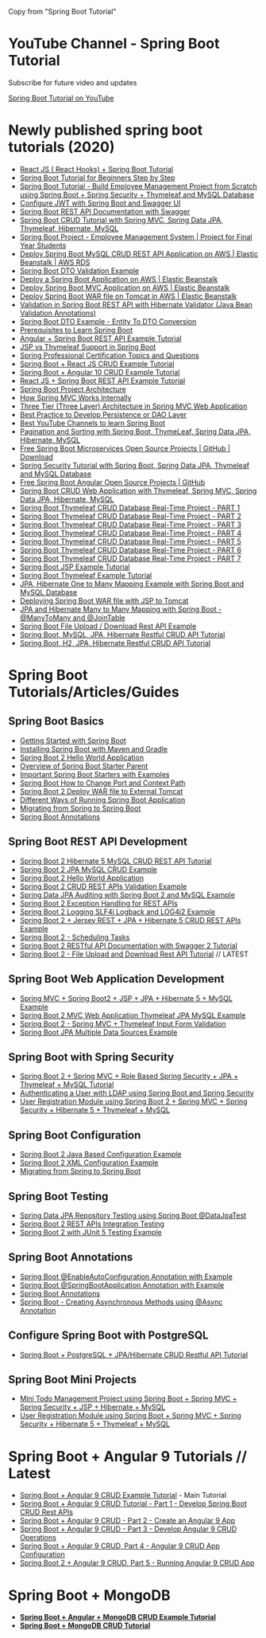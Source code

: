 Copy from "Spring Boot Tutorial"
<h1>YouTube Channel - Spring Boot Tutorial</h1>
<p>Subscribe for future video and updates</p>

<a href="https://www.youtube.com/playlist?list=PLGRDMO4rOGcNSBOJOlrgQqGpIgo6_VZgR" target="_blank">Spring Boot Tutorial on YouTube
</a>

# Newly published spring boot tutorials (2020)
<ul style="text-align: left;">
<li><a href="https://www.javaguides.net/2021/07/react-js-react-hooks-spring-boot.html" target="_blank">React JS ( React Hooks) + Spring Boot Tutorial</a><br></li><li><a href="https://www.javaguides.net/2021/07/spring-boot-tutorial-for-beginners.html" target="_blank">Spring Boot Tutorial for Beginners Step by Step</a><br></li><li><a href="https://www.javaguides.net/2021/07/spring-boot-tutorial-build-employee-management-project.html" target="_blank">Spring Boot Tutorial - Build Employee Management Project from Scratch using Spring Boot + Spring Security + Thymeleaf and MySQL Database</a><br></li><li><a href="https://www.javaguides.net/2021/06/configure-jwt-with-spring-boot-and-swagger.html" target="_blank">Configure JWT with Spring Boot and Swagger UI</a><br></li><li><a href="https://www.javaguides.net/2021/06/spring-boot-rest-api-documentation-with-swagger.html" target="_blank">Spring Boot REST API Documentation with Swagger</a><br></li><li><a href="https://www.javaguides.net/2021/05/spring-boot-crud-tutorial.html" target="_blank">Spring Boot CRUD Tutorial with Spring MVC, Spring Data JPA, Thymeleaf, Hibernate, MySQL</a><br></li><li><a href="https://www.javaguides.net/2021/04/spring-boot-project-employee-management.html" target="_blank">Spring Boot Project - Employee Management System | Project for Final Year Students</a><br></li><li><a href="https://www.javaguides.net/2021/04/deploy-spring-boot-mysql-crud-rest-api-Application-on-aws.html" target="_blank">Deploy Spring Boot MySQL CRUD REST API Application on AWS | Elastic Beanstalk | AWS RDS</a><br></li><li><a href="https://www.javaguides.net/2021/04/spring-boot-dto-validation-example.html" target="_blank">Spring Boot DTO Validation Example</a><br></li><li><a href="https://www.javaguides.net/2021/04/deploy-spring-boot-application-on-aws.html" target="_blank">Deploy a Spring Boot Application on AWS | Elastic Beanstalk</a><br></li><li><a href="https://www.javaguides.net/2021/04/deploy-spring-boot-mvc-application-on-aws.html" target="_blank">Deploy Spring Boot MVC Application on AWS | Elastic Beanstalk</a><br></li><li><a href="https://www.javaguides.net/2021/04/deploy-spring-boot-war-file-on-tomcat-in-aws.html" target="_blank">Deploy Spring Boot WAR file on Tomcat in AWS | Elastic Beanstalk</a></li><li><a href="https://www.javaguides.net/2021/03/validation-in-spring-boot-rest-api-with-hibernate-validator.html" target="_blank">Validation in Spring Boot REST API with Hibernate Validator (Java Bean Validation Annotations)</a><br></li><li><a href="Spring Boot DTO Example - Entity To DTO Conversion" target="_blank">Spring Boot DTO Example - Entity To DTO Conversion</a><br></li><li><a href="https://www.javaguides.net/2021/01/prerequisites-to-learn-spring-boot.html" target="_blank">Prerequisites to Learn Spring Boot</a><br></li><li><a href="https://www.javaguides.net/2021/01/angular-spring-boot-rest-api-example.html" target="_blank">Angular + Spring Boot REST API Example Tutorial</a><br></li><li><a href="https://www.javaguides.net/2020/11/jsp-vs-thymeleaf-support-in-spring-boot.html" target="_blank">JSP vs Thymeleaf Support in Spring Boot</a><br></li><li><a href="https://www.javaguides.net/2020/11/spring-professional-certification-topics-and-questions.html" target="_blank">Spring Professional Certification Topics and Questions</a><br></li><li><a href="https://www.javaguides.net/2020/07/spring-boot-react-js-crud-example-tutorial.html" target="_blank">Spring Boot + React JS CRUD Example Tutorial</a></li>
<li><a href="https://www.javaguides.net/2020/07/spring-boot-angular-10-crud-example-tutorial.html" target="_blank">Spring Boot + Angular 10 CRUD Example Tutorial</a></li>
<li><a href="https://www.javaguides.net/2020/07/react-js-spring-boot-rest-api-example-tutorial.html" target="_blank">React JS + Spring Boot REST API Example Tutorial</a></li>
<li><a href="https://www.javaguides.net/2020/07/spring-boot-project-architecture.html" target="_blank">Spring Boot Project Architecture</a></li>
<li><a href="https://www.javaguides.net/2020/07/how-spring-mvc-works-internally.html" target="_blank">How Spring MVC Works Internally</a></li>
<li><a href="https://www.javaguides.net/2020/07/three-tier-three-layer-architecture-in-spring-mvc-web-application.html" target="_blank">Three Tier (Three Layer) Architecture in Spring MVC Web Application</a></li>
<li><a href="https://www.javaguides.net/2020/06/best-practice-to-develop-persistence-or-dao-layer.html" target="_blank">Best Practice to Develop Persistence or DAO Layer</a></li>
<li><a href="https://www.javaguides.net/2020/06/best-youtube-channels-to-learn-spring-boot.html" target="_blank">Best YouTube Channels to learn Spring Boot</a></li>
<li><a href="https://www.javaguides.net/2020/06/pagination-and-sorting-with-spring-boot-thymeleaf-spring-data-jpa-hibernate-mysql.html" target="_blank">Pagination and Sorting with Spring Boot, ThymeLeaf, Spring Data JPA, Hibernate, MySQL</a></li>
<li><a href="https://www.javaguides.net/2020/06/free-spring-boot-microservices-open-source-projects-github.html" target="_blank">Free Spring Boot Microservices Open Source Projects | GitHub | Download</a></li>
<li><a href="https://www.javaguides.net/2020/06/spring-security-tutorial-with-spring-boot-spring-data-jpa-thymeleaf-and-mysql-database.html" target="_blank">Spring Security Tutorial with Spring Boot, Spring Data JPA, Thymeleaf and MySQL Database</a></li>
<li><a href="https://www.javaguides.net/2020/06/free-spring-boot-angular-open-source-projects-github.html" target="_blank">Free Spring Boot Angular Open Source Projects | GitHub</a></li>
<li><a href="https://www.javaguides.net/2020/05/spring-boot-crud-web-application-with-thymeleaf.html" target="_blank">Spring Boot CRUD Web Application with Thymeleaf, Spring MVC, Spring Data JPA, Hibernate, MySQL</a></li>
<li><a href="https://www.javaguides.net/2020/05/spring-boot-thymeleaf-crud-database-real-time-project-part1.html" target="_blank"></a><a href="https://www.javaguides.net/2020/05/spring-boot-thymeleaf-crud-database-real-time-project-part1.html" target="_blank">Spring Boot Thymeleaf CRUD Database Real-Time Project - PART 1</a></li>
<li><a href="https://www.javaguides.net/2020/05/spring-boot-thymeleaf-crud-database-real-time-project-part2.html" target="_blank">Spring Boot Thymeleaf CRUD Database Real-Time Project - PART 2</a></li>
<li><a href="https://www.javaguides.net/2020/05/spring-boot-thymeleaf-crud-database-real-time-project-part3.html" target="_blank">Spring Boot Thymeleaf CRUD Database Real-Time Project - PART 3</a></li>
<li><a href="https://www.javaguides.net/2020/05/spring-boot-thymeleaf-crud-database-real-time-project-part4.html" target="_blank">Spring Boot Thymeleaf CRUD Database Real-Time Project - PART 4</a></li>
<li><a href="https://www.javaguides.net/2020/05/spring-boot-thymeleaf-crud-database-real-time-project-part5.html" target="_blank">Spring Boot Thymeleaf CRUD Database Real-Time Project - PART 5</a></li>
<li><a href="https://www.javaguides.net/2020/05/spring-boot-thymeleaf-crud-database-real-time-project-part6.html" target="_blank">Spring Boot Thymeleaf CRUD Database Real-Time Project - PART 6</a>&nbsp;</li>
<li><a href="https://www.javaguides.net/2020/05/spring-boot-thymeleaf-crud-database-real-time-project-part7.html" target="_blank">Spring Boot Thymeleaf CRUD Database Real-Time Project - PART 7</a></li>
<li><a href="https://www.javaguides.net/2020/05/spring-boot-jsp-example-tutorial.html" target="_blank">Spring Boot JSP Example Tutorial</a></li>
<li><a href="https://www.javaguides.net/2020/05/spring-boot-thymeleaf-example-tutorial.html" target="_blank">Spring Boot Thymeleaf Example Tutorial</a></li>
<li><a href="https://www.javaguides.net/2020/04/jpa-hibernate-one-to-many-mapping-example-with-spring-boot.html" target="_blank">JPA, Hibernate One to Many Mapping Example with Spring Boot and MySQL Database</a></li>
<li><a href="https://www.javaguides.net/2020/04/deploying-spring-boot-war-file-with-jsp-to-tomcat.html" target="_blank">Deploying Spring Boot WAR file with JSP to Tomcat</a></li>
<li><a href="https://www.javaguides.net/2020/04/jpa-and-hibernate-many-to-many-mapping-spring-boot.html" target="_blank">JPA and Hibernate Many to Many Mapping with Spring Boot - @ManyToMany and @JoinTable</a></li>
<li><a href="https://www.javaguides.net/2020/04/spring-boot-file-upload-download-rest-api-example.html" target="_blank">Spring Boot File Upload / Download Rest API Example</a></li>
<li><a href="https://www.javaguides.net/2020/04/spring-boot-mysql-jpa-hibernate-restful-crud-api-tutorial.html" target="_blank">Spring Boot, MySQL, JPA, Hibernate Restful CRUD API Tutorial</a></li>
<li><a href="https://www.javaguides.net/2020/04/spring-boot-h2-jpa-hibernate-restful-crud-api-tutorial.html" target="_blank">Spring Boot, H2, JPA, Hibernate Restful CRUD API Tutorial</a></li>
</ul>

<h1> Spring Boot Tutorials/Articles/Guides </h1>
<div dir="ltr" style="text-align: left;" trbidi="on">
<h2 style="text-align: left;">
Spring Boot Basics</h2>
<ul style="text-align: left;">
<li><a href="http://www.javaguides.net/2018/09/getting-started-with-spring-boot.html">Getting Started with Spring Boot</a></li>
<li><a href="http://www.javaguides.net/2018/09/installing-spring-boot-with-maven-and-gradle.html">Installing Spring Boot with Maven and Gradle</a></li>
<li><a href="http://www.javaguides.net/2018/09/spring-boot-building-restful-web-service.html">Spring Boot 2 Hello World Application</a></li>
<li><a href="http://www.javaguides.net/2018/09/overview-of-spring-boot-starter-parent.html">Overview of Spring Boot Starter Parent</a></li>
<li><a href="http://www.javaguides.net/2018/09/important-spring-boot-starters-with-examples.html">Important Spring Boot Starters with Examples</a></li>
<li><a href="http://www.javaguides.net/2018/09/spring-boot-how-to-change-port-and-context-path.html">Spring Boot How to Change Port and Context Path</a></li>
<li><a href="http://www.javaguides.net/2018/09/spring-boot-deploy-war-file-to-external-tomcat.html">Spring Boot 2 Deploy WAR file to External Tomcat</a></li>
<li><a href="http://www.javaguides.net/2018/09/different-ways-of-running-spring-boot-appilcation.html">Different Ways of Running Spring Boot Application</a></li>
<li><a href="https://www.baeldung.com/spring-boot-migration">Migrating from Spring to Spring Boot</a></li>
<li><a href="http://www.javaguides.net/2018/10/spring-boot-annotations.html">Spring Boot Annotations</a></li>
</ul>
<h2 style="text-align: left;">
Spring Boot REST API Development</h2>
<ul style="text-align: left;">
<li><a href="http://www.javaguides.net/2018/09/spring-boot-2-hibernate-5-mysql-crud-rest-api-tutorial.html">Spring Boot 2 Hibernate 5 MySQL CRUD REST API Tutorial</a></li>
<li><a href="http://www.javaguides.net/2018/09/spring-boot-2-jpa-mysql-crud-example.html">Spring Boot 2 JPA MySQL CRUD Example</a></li>
<li><a href="http://www.javaguides.net/2018/09/spring-boot-building-restful-web-service.html">Spring Boot 2 Hello World Application</a></li>
<li><a href="http://www.javaguides.net/2018/09/spring-boot-crud-rest-apis-validation-example.html">Spring Boot 2 CRUD REST APIs Validation Example</a></li>
<li><a href="http://www.javaguides.net/2018/09/spring-data-jpa-auditing-with-spring-boot2-and-mysql-example.html">Spring Data JPA Auditing with Spring Boot 2 and MySQL Example</a></li>
<li><a href="http://www.javaguides.net/2018/09/spring-boot-2-exception-handling-for-rest-apis.html">Spring Boot 2 Exception Handling for REST APIs</a></li>
<li><a href="http://www.javaguides.net/2018/09/spring-boot-2-logging-slf4j-logback-and-log4j-example.html">Spring Boot 2 Logging SLF4j Logback and LOG4j2 Example</a></li>
<li><a href="http://www.javaguides.net/2018/09/spring-boot-2-jersey-rest-jpa-hibernate-5-crud-rest-apis-example.html">Spring Boot 2 + Jersey REST + JPA + Hibernate 5 CRUD REST APIs Example</a></li>
<li><a href="http://www.javaguides.net/2018/10/spring-boot-2-scheduling-tasks.html">Spring Boot 2 - Scheduling Tasks</a></li>
<li><a href="http://www.javaguides.net/2018/10/spring-boot-2-restful-api-documentation-with-swagger2-tutorial.html">Spring Boot 2 RESTful API Documentation with Swagger 2 Tutorial</a></li>
<li><a href="http://www.javaguides.net/2018/11/spring-boot-2-file-upload-and-download-rest-api-tutorial.html">Spring Boot 2 - File Upload and Download Rest API Tutorial</a> // LATEST</li>
</ul>
<h2 style="text-align: left;">
Spring Boot Web Application Development</h2>
<ul style="text-align: left;">
<li><a href="http://www.javaguides.net/2018/09/spring-mvc-using-spring-boot2-jsp-jpa-hibernate5-mysql-example.html">Spring MVC + Spring Boot2 + JSP + JPA + Hibernate 5 + MySQL Example</a></li>
<li><a href="http://www.javaguides.net/2018/09/spring-boot2-mvc-web-application-thymeleaf-jpa-mysql-example.html">Spring Boot 2 MVC Web Application Thymeleaf JPA MySQL Example</a></li>
<li><a href="http://www.javaguides.net/2018/10/spring-boot-spring-mvc-validating-form.html">Spring Boot 2 - Spring MVC + Thymeleaf Input Form Validation</a></li>
<li><a href="http://www.javaguides.net/2018/09/spring-boot-jpa-multiple-data-sources-example.html">Spring Boot JPA Multiple Data Sources Example</a></li>
</ul>
<h2 style="text-align: left;">
Spring Boot with Spring Security</h2>
<div>
<ul style="text-align: left;">
<li><a href="http://www.javaguides.net/2018/09/spring-boot-spring-mvc-role-based-spring-security-jpa-thymeleaf-mysql-tutorial.html">Spring Boot 2 + Spring MVC + Role Based Spring Security + JPA + Thymeleaf + MySQL Tutorial</a></li>
<li><a href="https://spring.io/guides/gs/authenticating-ldap/">Authenticating a User with LDAP using Spring Boot and Spring Security</a></li>
<li><a href="http://www.javaguides.net/2018/10/user-registration-module-using-springboot-springmvc-springsecurity-hibernate5-thymeleaf-mysql.html">User Registration Module using Spring Boot 2 + Spring MVC + Spring Security + Hibernate 5 + Thymeleaf + MySQL</a></li>
</ul>
<h2 style="text-align: left;">
Spring Boot Configuration</h2>
<ul style="text-align: left;">
<li><a href="http://www.javaguides.net/2018/09/spring-boot-java-based-configuration-example.html">Spring Boot 2 Java Based Configuration Example</a></li>
<li><a href="http://www.javaguides.net/2018/09/spring-boot-xml-configuration-example.html">Spring Boot 2 XML Configuration Example</a></li>
<li><a href="https://www.baeldung.com/spring-boot-migration">Migrating from Spring to Spring Boot</a></li>
</ul>
<h2 style="text-align: left;">
Spring Boot Testing</h2>
<ul style="text-align: left;">
<li><a href="http://www.javaguides.net/2018/09/spring-data-jpa-repository-testing-using-spring-boot-datajpatest.html">Spring Data JPA Repository Testing using Spring Boot @DataJpaTest</a></li>
<li><a href="http://www.javaguides.net/2018/09/spring-boot-2-rest-apis-integration-testing.html">Spring Boot 2 REST APIs Integration Testing</a></li>
<li><a href="http://www.javaguides.net/2018/09/spring-boot-2-with-junit-5-testing.html">Spring Boot 2 with JUnit 5 Testing Example</a></li>
</ul>
<h2 style="text-align: left;">
Spring Boot Annotations</h2>
<ul style="text-align: left;">
<li><a href="http://www.javaguides.net/2018/09/spring-boot-enableautoconfiguration-annotation-with-example.html">Spring Boot @EnableAutoConfiguration Annotation with Example</a></li>
<li><a href="http://www.javaguides.net/2018/09/spring-boot-springbootapplication-annotation-with-example.html">Spring Boot @SpringBootApplication Annotation with Example</a></li>
<li><a href="http://www.javaguides.net/2018/10/spring-boot-annotations.html">Spring Boot Annotations</a></li>
<li><a href="http://www.javaguides.net/2018/10/spring-boot-creating-asynchronous-methods-using-async-annotation.html">Spring Boot - Creating Asynchronous Methods using @Async Annotation</a></li>
</ul>
<h2 style="text-align: left;">
Configure Spring Boot with PostgreSQL</h2>
</div>
<div>
<ul style="text-align: left;">
<li><a href="http://www.javaguides.net/2019/01/springboot-postgresql-jpa-hibernate-crud-restful-api-tutorial.html">Spring Boot + PostgreSQL + JPA/Hibernate CRUD Restful API Tutorial</a></li>
</ul>
<h2 style="text-align: left;">
Spring Boot Mini Projects</h2>
<ul style="text-align: left;">
<li><a href="http://www.javaguides.net/2018/09/mini-todo-management-project-using-spring-boot-springmvc-springsecurity-jsp-hibernate-mysql.html">Mini Todo Management Project using Spring Boot + Spring MVC + Spring Security + JSP + Hibernate + MySQL</a></li>
<li><a href="http://www.javaguides.net/2018/10/user-registration-module-using-springboot-springmvc-springsecurity-hibernate5-thymeleaf-mysql.html">User Registration Module using Spring Boot + Spring MVC + Spring Security + Hibernate 5 + Thymeleaf + MySQL</a></li>
</ul>
</div>
</div>
<h1>Spring Boot + Angular 9 Tutorials // Latest </h1>
<ul style="text-align: left;"><a href="https://www.javaguides.net/2020/01/spring-boot-angular-9-crud-example-tutorial.html"></a>
<li><a href="https://www.javaguides.net/2020/01/spring-boot-angular-9-crud-example-tutorial.html"></a><a href="https://www.javaguides.net/2020/01/spring-boot-angular-9-crud-example-tutorial.html">Spring Boot + Angular 9 CRUD Example Tutorial</a> - Main Tutorial</li>
<li><a href="https://www.javaguides.net/2020/01/spring-boot-angular-9-crud-part-1-develop-springboot-crud-rest-apis.html">Spring Boot + Angular 9 CRUD Tutorial - Part 1 - Develop Spring Boot CRUD Rest APIs</a></li>
<li><a href="https://www.javaguides.net/2020/01/spring-boot-angular-9-crud-part-2-create-angular-9-app.html">Spring Boot + Angular 9 CRUD - Part 2 - Create an Angular 9 App</a></li>
<li><a href="https://www.javaguides.net/2020/01/spring-boot-angular-9-crud-part-3-develop-angular-9-crud-operations.html">Spring Boot + Angular 9 CRUD - Part 3 - Develop Angular 9 CRUD Operations</a></li>
<li><a href="https://www.javaguides.net/2020/01/spring-boot-angular-9-crud-part-4-angular-9-crud-app-configuration.html">Spring Boot + Angular 9 CRUD, Part 4 - Angular 9 CRUD App Configuration</a></li>
<li><a href="https://www.javaguides.net/2020/01/spring-boot-angular-8-crud-part-5-running-angular-9-crud-app.html">Spring Boot 2 + Angular 9 CRUD, Part 5 - Running Angular 9 CRUD App</a></li>
</ul>

<h1> Spring Boot + MongoDB </h1>
<ul style="text-align: left;"><b><a href="https://www.javaguides.net/2019/12/spring-boot-angular-mongodb-crud-example-tutorial.html"></a>
<li><a href="https://www.javaguides.net/2019/12/spring-boot-angular-mongodb-crud-example-tutorial.html"><b></b></a><b><a href="https://www.javaguides.net/2019/12/spring-boot-angular-mongodb-crud-example-tutorial.html">Spring Boot + Angular + MongoDB CRUD Example Tutorial</a></b></li>
<li><b><a href="https://www.javaguides.net/2019/12/spring-boot-mongodb-crud-example-tutorial.html">Spring Boot + MongoDB CRUD Tutorial</a></b></li>
</b></ul>
